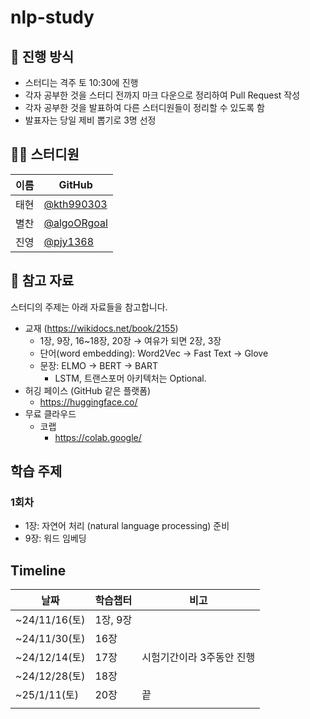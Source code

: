 # nlp-study
## 🌳 진행 방식  
- 스터디는 격주 토 10:30에 진행 
- 각자 공부한 것을 스터디 전까지 마크 다운으로 정리하여 Pull Request 작성
- 각자 공부한 것을 발표하여 다른 스터디원들이 정리할 수 있도록 함  
- 발표자는 당일 제비 뽑기로 3명 선정

## 👨‍💻  스터디원
| 이름   | GitHub                                         |
| ---- | ---------------------------------------------- |
| 태현 | [@kth990303](https://github.com/kth990303)|
| 별찬 | [@algoORgoal](https://github.com/algoORgoal)|
| 진영 | [@pjy1368](https://github.com/pjy1368) |

## 📌 참고 자료
스터디의 주제는 아래 자료들을 참고합니다.
- 교재 (https://wikidocs.net/book/2155)
    - 1장, 9장, 16~18장, 20장 → 여유가 되면 2장, 3장
    - 단어(word embedding): Word2Vec → Fast Text → Glove
    - 문장: ELMO → BERT → BART
        - LSTM, 트랜스포머 아키텍처는 Optional.
- 허깅 페이스 (GitHub 같은 플랫폼)
    - https://huggingface.co/
- 무료 클라우드
    - 코랩
        - https://colab.google/

## 학습 주제

### 1회차
* 1장: 자연어 처리 (natural language processing) 준비
* 9장: 워드 임베딩

## Timeline
| **날짜** | **학습챕터** | **비고** |
| --- | --- | --- |
| ~24/11/16(토) | 1장, 9장 |  |
| ~24/11/30(토) | 16장 |  |
| ~24/12/14(토) | 17장 | 시험기간이라 3주동안 진행 |
| ~24/12/28(토) | 18장 |  |
| ~25/1/11(토) | 20장 | 끝 |
|  |  |  |
